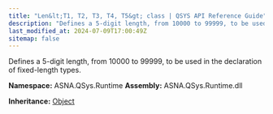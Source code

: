 ```yaml
---
title: "Len&lt;T1, T2, T3, T4, T5&gt; class | QSYS API Reference Guide"
description: "Defines a 5-digit length, from 10000 to 99999, to be used in the declaration of fixed-length types. "
last_modified_at: 2024-07-09T17:00:49Z
sitemap: false
---
```


Defines a 5-digit length, from 10000 to 99999, to be used in the declaration of fixed-length types.

**Namespace:** ASNA.QSys.Runtime
**Assembly:** ASNA.QSys.Runtime.dll

**Inheritance:** [Object](https://docs.microsoft.com/en-us/dotnet/api/system.object)
<br>
<br>
